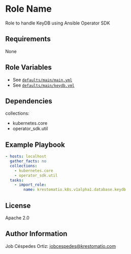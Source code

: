 Role Name
=========

Role to handle KeyDB using Ansible Operator SDK

Requirements
------------

None

Role Variables
--------------

- See [`defaults/main/main.yml`](defaults/main/main.yml)
- See [`defaults/main/keydb.yml`](defaults/main/keydb.yml)

Dependencies
------------

collections:
- kubernetes.core
- operator_sdk.util

Example Playbook
----------------

```yaml
- hosts: localhost
  gather_facts: no
  collections:
    - kubernetes.core
    - operator_sdk.util
  tasks:
    - import_role:
        name: krestomatio.k8s.v1alpha1.database.keydb
```
License
-------

Apache 2.0

Author Information
------------------

Job Céspedes Ortiz: jobcespedes@krestomatio.com
